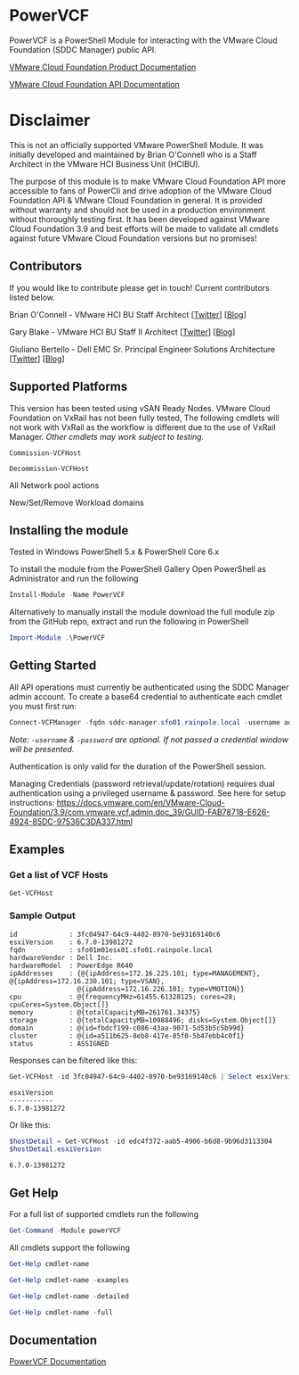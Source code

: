# PowerVCF
PowerVCF is a PowerShell Module for interacting with the VMware Cloud Foundation (SDDC Manager) public API.

<a href="https://docs.vmware.com/en/VMware-Cloud-Foundation" target="_blank">VMware Cloud Foundation Product Documentation</a>

<a href="https://code.vmware.com/apis/723/vmware-cloud-foundation" target="_blank">VMware Cloud Foundation API Documentation</a>

# Disclaimer
This is not an officially supported VMware PowerShell Module. It was initially developed and maintained by Brian O'Connell who is a Staff Architect in the VMware HCI Business Unit (HCIBU).

The purpose of this module is to make VMware Cloud Foundation API more accessible to fans of PowerCli and drive adoption of the VMware Cloud Foundation API & VMware Cloud Foundation in general. It is provided without warranty and should not be used in a production environment without thoroughly testing first. It has been developed against VMware Cloud Foundation 3.9 and best efforts will be made to validate all cmdlets against future VMware Cloud Foundation versions but no promises!

## Contributors
If you would like to contribute please get in touch! Current contributors listed below.

Brian O'Connell - VMware HCI BU Staff Architect \[[Twitter](https://twitter.com/LifeOfBrianOC)\] \[[Blog](https://LifeOfBrianOC.com)\]

Gary Blake - VMware HCI BU Staff II Architect \[[Twitter](https://twitter.com/GaryJBlake)\] \[[Blog](https://my-cloudy-world.com/)\]

Giuliano Bertello - Dell EMC Sr. Principal Engineer Solutions Architecture \[[Twitter](https://twitter.com/GiulianoBerteo)\] \[[Blog](https://blog.bertello.org)\]


## Supported Platforms
This version has been tested using vSAN Ready Nodes. VMware Cloud Foundation on VxRail has not been fully tested, The following cmdlets will not work with VxRail as the workflow is different due to the use of VxRail Manager. _Other cmdlets may work subject to testing._

`Commission-VCFHost`

`Decommission-VCFHost`

All Network pool actions

New/Set/Remove Workload domains


## Installing the module
Tested in Windows PowerShell 5.x & PowerShell Core 6.x

To install the module from the PowerShell Gallery Open PowerShell as Administrator and run the following

```PowerShell
Install-Module -Name PowerVCF
```

Alternatively to manually install the module download the full module zip from the GitHub repo, extract and run the following in PowerShell

```PowerShell
Import-Module .\PowerVCF
```

## Getting Started
All API operations must currently be authenticated using the SDDC Manager admin account.
To create a base64 credential to authenticate each cmdlet you must first run:

```powershell
Connect-VCFManager -fqdn sddc-manager.sfo01.rainpole.local -username admin -password VMware1!
```

*Note: `-username` & `-password` are optional. If not passed a credential window will be presented.*

Authentication is only valid for the duration of the PowerShell session.

Managing Credentials (password retrieval/update/rotation) requires dual authentication using a privileged username & password. See here for setup instructions: https://docs.vmware.com/en/VMware-Cloud-Foundation/3.9/com.vmware.vcf.admin.doc_39/GUID-FAB78718-E626-4924-85DC-97536C3DA337.html

## Examples
### Get a list of VCF Hosts

`Get-VCFHost`
### Sample Output

```
id             : 3fc04947-64c9-4402-8970-be93169140c6
esxiVersion    : 6.7.0-13981272
fqdn           : sfo01m01esx01.sfo01.rainpole.local
hardwareVendor : Dell Inc.
hardwareModel  : PowerEdge R640
ipAddresses    : {@{ipAddress=172.16.225.101; type=MANAGEMENT}, @{ipAddress=172.16.230.101; type=VSAN},
                 @{ipAddress=172.16.226.101; type=VMOTION}}
cpu            : @{frequencyMHz=61455.61328125; cores=28; cpuCores=System.Object[]}
memory         : @{totalCapacityMB=261761.34375}
storage        : @{totalCapacityMB=10988496; disks=System.Object[]}
domain         : @{id=fbdcf199-c086-43aa-9071-5d53b5c5b99d}
cluster        : @{id=a511b625-8eb8-417e-85f0-5b47ebb4c0f1}
status         : ASSIGNED
```


Responses can be filtered like this:

```powershell
Get-VCFHost -id 3fc04947-64c9-4402-8970-be93169140c6 | Select esxiVersion
```

```
esxiVersion
-----------
6.7.0-13981272
```


Or like this:

```powershell
$hostDetail = Get-VCFHost -id edc4f372-aab5-4906-b6d8-9b96d3113304
$hostDetail.esxiVersion
```

```
6.7.0-13981272
```


## Get Help
For a full list of supported cmdlets run the following

```powershell
Get-Command -Module powerVCF
```

All cmdlets support the following

```powershell
Get-Help cmdlet-name

Get-Help cmdlet-name -examples

Get-Help cmdlet-name -detailed

Get-Help cmdlet-name -full
```
## Documentation
<a href="https://powervcf.readthedocs.io/en/latest/" target="_blank">PowerVCF Documentation</a>
